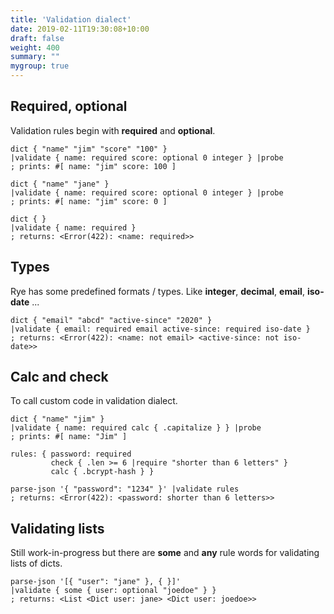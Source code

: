```yaml
---
title: 'Validation dialect'
date: 2019-02-11T19:30:08+10:00
draft: false
weight: 400
summary: ""
mygroup: true
---
```


## Required, optional

Validation rules begin with **required** and **optional**.

```racket
dict { "name" "jim" "score" "100" }
|validate { name: required score: optional 0 integer } |probe
; prints: #[ name: "jim" score: 100 ] 

dict { "name" "jane" }
|validate { name: required score: optional 0 integer } |probe
; prints: #[ name: "jim" score: 0 ] 

dict { }
|validate { name: required }
; returns: <Error(422): <name: required>>
```


## Types

Rye has some predefined formats / types. Like **integer**, **decimal**, **email**, **iso-date** ...

```racket
dict { "email" "abcd" "active-since" "2020" }
|validate { email: required email active-since: required iso-date }
; returns: <Error(422): <name: not email> <active-since: not iso-date>>
```

## Calc and check

To call custom code in validation dialect.

```racket
dict { "name" "jim" }
|validate { name: required calc { .capitalize } } |probe
; prints: #[ name: "Jim" ]

rules: { password: required 
	   	 check { .len >= 6 |require "shorter than 6 letters" }
		 calc { .bcrypt-hash } }
		  
parse-json '{ "password": "1234" }' |validate rules
; returns: <Error(422): <password: shorter than 6 letters>>
```

## Validating lists

Still work-in-progress but there are **some** and **any** rule words for validating lists of dicts.

```racket
parse-json '[{ "user": "jane" }, { }]'
|validate { some { user: optional "joedoe" } }
; returns: <List <Dict user: jane> <Dict user: joedoe>> 
```
